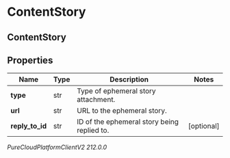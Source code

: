 # ContentStory

## ContentStory

## Properties

|Name | Type | Description | Notes|
|------------ | ------------- | ------------- | -------------|
| **type** | str | Type of ephemeral story attachment. | |
| **url** | str | URL to the ephemeral story. | |
| **reply_to_id** | str | ID of the ephemeral story being replied to. | [optional] |



_PureCloudPlatformClientV2 212.0.0_
